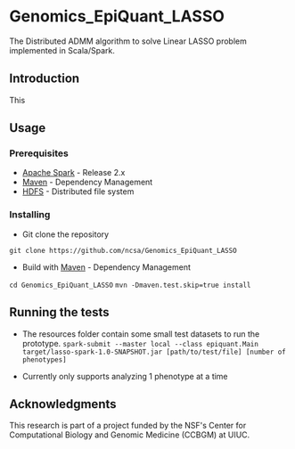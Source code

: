 # Genomics_EpiQuant_LASSO

The Distributed ADMM algorithm to solve Linear LASSO problem implemented in Scala/Spark.

## Introduction

This 

## Usage

### Prerequisites

   * [Apache Spark](https://spark.apache.org) - Release 2.x
   * [Maven](https://maven.apache.org/) - Dependency Management
   * [HDFS](http://hadoop.apache.org) - Distributed file system

### Installing

* Git clone the repository

`git clone https://github.com/ncsa/Genomics_EpiQuant_LASSO`

* Build with [Maven](https://maven.apache.org/) - Dependency Management

`cd Genomics_EpiQuant_LASSO`
`mvn -Dmaven.test.skip=true install`

## Running the tests

* The resources folder contain some small test datasets to run the prototype.
`spark-submit --master local --class epiquant.Main target/lasso-spark-1.0-SNAPSHOT.jar [path/to/test/file] [number of phenotypes]`

* Currently only supports analyzing 1 phenotype at a time

## Acknowledgments

This research is part of a project funded by the NSF's Center for  Computational Biology and Genomic Medicine (CCBGM) at UIUC.

